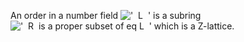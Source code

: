 An order in a number field
!['  L  '](../dictionary/equation_images/1684.1..png) is a subring
!['  R  is a proper subset of eq L  '](../dictionary/equation_images/1684.2..png)
which is a Z-lattice.
